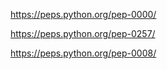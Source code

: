 https://peps.python.org/pep-0000/

https://peps.python.org/pep-0257/

https://peps.python.org/pep-0008/
